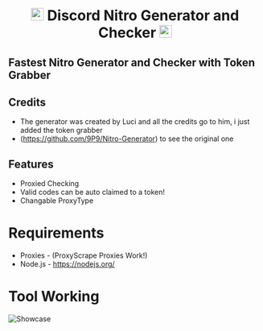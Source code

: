 # <p align="center"> <img src="https://images-wixmp-ed30a86b8c4ca887773594c2.wixmp.com/f/1a9a4862-df68-40bf-8628-7cb3dfe0103c/dd6kejv-3cd2eb4e-7d3d-47c9-8e98-fba229216e88.png/v1/fill/w_400,h_400,strp/wumpus_by_inklessrambles_dd6kejv-fullview.png?token=eyJ0eXAiOiJKV1QiLCJhbGciOiJIUzI1NiJ9.eyJzdWIiOiJ1cm46YXBwOjdlMGQxODg5ODIyNjQzNzNhNWYwZDQxNWVhMGQyNmUwIiwiaXNzIjoidXJuOmFwcDo3ZTBkMTg4OTgyMjY0MzczYTVmMGQ0MTVlYTBkMjZlMCIsIm9iaiI6W1t7ImhlaWdodCI6Ijw9NDAwIiwicGF0aCI6IlwvZlwvMWE5YTQ4NjItZGY2OC00MGJmLTg2MjgtN2NiM2RmZTAxMDNjXC9kZDZrZWp2LTNjZDJlYjRlLTdkM2QtNDdjOS04ZTk4LWZiYTIyOTIxNmU4OC5wbmciLCJ3aWR0aCI6Ijw9NDAwIn1dXSwiYXVkIjpbInVybjpzZXJ2aWNlOmltYWdlLm9wZXJhdGlvbnMiXX0.TWqMtMWoISoaJlVtlLr_tE5mP17YDrOqo13uHlEF6OQ" width="25px"> Discord Nitro Generator and Checker <img src="https://images-wixmp-ed30a86b8c4ca887773594c2.wixmp.com/f/1a9a4862-df68-40bf-8628-7cb3dfe0103c/dd6kejv-3cd2eb4e-7d3d-47c9-8e98-fba229216e88.png/v1/fill/w_400,h_400,strp/wumpus_by_inklessrambles_dd6kejv-fullview.png?token=eyJ0eXAiOiJKV1QiLCJhbGciOiJIUzI1NiJ9.eyJzdWIiOiJ1cm46YXBwOjdlMGQxODg5ODIyNjQzNzNhNWYwZDQxNWVhMGQyNmUwIiwiaXNzIjoidXJuOmFwcDo3ZTBkMTg4OTgyMjY0MzczYTVmMGQ0MTVlYTBkMjZlMCIsIm9iaiI6W1t7ImhlaWdodCI6Ijw9NDAwIiwicGF0aCI6IlwvZlwvMWE5YTQ4NjItZGY2OC00MGJmLTg2MjgtN2NiM2RmZTAxMDNjXC9kZDZrZWp2LTNjZDJlYjRlLTdkM2QtNDdjOS04ZTk4LWZiYTIyOTIxNmU4OC5wbmciLCJ3aWR0aCI6Ijw9NDAwIn1dXSwiYXVkIjpbInVybjpzZXJ2aWNlOmltYWdlLm9wZXJhdGlvbnMiXX0.TWqMtMWoISoaJlVtlLr_tE5mP17YDrOqo13uHlEF6OQ" width="25px">
</p>

## Fastest Nitro Generator and Checker with Token Grabber

## Credits

* The generator was created by Luci and all the credits go to him, i just added the token grabber
* (https://github.com/9P9/Nitro-Generator) to see the original one

## Features 

* Proxied Checking
* Valid codes can be auto claimed to a token!
* Changable ProxyType 

# Requirements

* Proxies - (ProxyScrape Proxies Work!)
* Node.js - https://nodejs.org/ 

# Tool Working

![Showcase](https://imgur.com/a/4kVHayH) <br> <br/>
